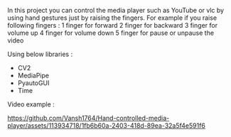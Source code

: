 In this project you can control the media player such as YouTube or vlc by using hand gestures just by raising the fingers.
For example if you raise following fingers : 
1 finger for forward
2 finger for backward
3 finger for volume up
4 finger for volume down
5 finger for pause or unpause the video

Using below libraries :
- CV2
- MediaPipe
- PyautoGUI
- Time

Video example : 

https://github.com/Vansh1764/Hand-controlled-media-player/assets/113934718/1fb6b60a-2403-418d-89ea-32a5f4e591f6


